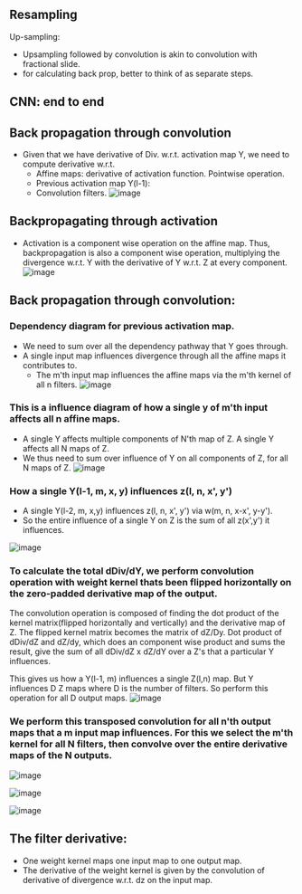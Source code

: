 ## Resampling
Up-sampling:
- Upsampling followed by convolution is akin to convolution with fractional slide.
- for calculating back prop, better to think of as separate steps.

## CNN: end to end

## Back propagation through convolution
- Given that we have derivative of Div. w.r.t. activation map Y, we need to compute derivative w.r.t.
	- Affine maps: derivative of activation function. Pointwise operation.
	- Previous activation map Y(l-1): 
	- Convolution filters.
![image](<Pasted image 20240622211858.png>)

## Backpropagating through activation
- Activation is a component wise operation on the affine map. Thus, backpropagation is also a component wise operation, multiplying the divergence w.r.t. Y with the derivative of Y w.r.t. Z at every component. 
![image](<Pasted image 20240622212128.png>)

## Back propagation through convolution: 
### Dependency diagram for previous activation map.
- We need to sum over all the dependency pathway that Y goes through. 
- A single input map influences divergence through all the affine maps it contributes to.
	- The m'th input map influences the affine maps via the m'th kernel of all n filters. 
![image](<Pasted image 20240622213003.png>)
### This is a influence diagram of how a single y of m'th input affects all n affine maps.
- A single Y affects multiple components of N'th map of Z. A single Y affects all N maps of Z. 
- We thus need to sum over influence of Y on all components of Z, for all N maps of Z.
![image](<Pasted image 20240622213441.png>)



### How a single Y(l-1, m, x, y) influences z(l, n, x', y')
- A single Y(l-2, m, x,y) influences z(l, n, x', y') via w(m, n, x-x', y-y').
- So the entire influence of a single Y on Z is the sum of all z(x',y') it influences.

![image](<Pasted image 20240623093616.png>)
### To calculate the total dDiv/dY, we perform convolution operation with weight kernel thats been flipped horizontally on the zero-padded derivative map of the output.
The convolution operation is composed of finding the dot product of the kernel matrix(flipped horizontally and vertically) and the derivative map of Z. The flipped kernel matrix becomes the matrix of dZ/Dy. Dot product of dDiv/dZ and dZ/dy, which does an component wise product and sums the result, give the sum of all dDiv/dZ x dZ/dY over a Z's that a particular Y influences. 

This gives us how a Y(l-1, m) influences a single Z(l,n) map. But Y influences D Z maps where D is the number of filters. So perform this operation for all D output maps. 
![image](<Pasted image 20240624080819.png>)

### We perform this transposed convolution for all n'th output maps that a m input map influences. For this we select the m'th kernel for all N filters, then convolve over the entire derivative maps of the N outputs.


![image](<Pasted image 20240624081633.png>)

![image](<Pasted image 20240624082000.png>)

![image](<Pasted image 20240624082839.png>)
## The filter derivative:
- One weight kernel maps one input map to one output map.
- The derivative of the weight kernel is given by the convolution of derivative of divergence w.r.t. dz on the input map. 